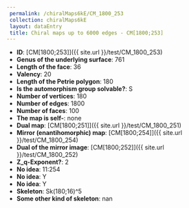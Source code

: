 ```yaml
--- 
 permalink: /chiralMaps6kE/CM_1800_253 
 collection: chiralMaps6kE
 layout: dataEntry
 title: Chiral maps up to 6000 edges - CM[1800;253]
---
```


- **ID**: [CM[1800;253]]({{ site.url }}/test/CM_1800_253)
- **Genus of the underlying surface**: 761
- **Length of the face**: 36
- **Valency**: 20
- **Length of the Petrie polygon**: 180
- **Is the automorphism group solvable?**: S
- **Number of vertices**: 180
- **Number of edges**: 1800
- **Number of faces**: 100
- **The map is self-**: none
- **Dual map**: [CM[1800;251]]({{ site.url }}/test/CM_1800_251)
- **Mirror (enantihomorphic) map**: [CM[1800;254]]({{ site.url }}/test/CM_1800_254)
- **Dual of the mirror image**: [CM[1800;252]]({{ site.url }}/test/CM_1800_252)
- **Z_q-Exponent?**: 2
- **No idea**:  11:254
- **No idea**: Y
- **No idea**: Y
- **Skeleton**: Sk(180;16)^5
- **Some other kind of skeleton**: nan
